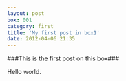 ```yaml
---
layout: post
box: 001
category: first
title: 'My first post in box1'
date: 2012-04-06 21:35
---
```

###This is the first post on this box###

Hello world.



